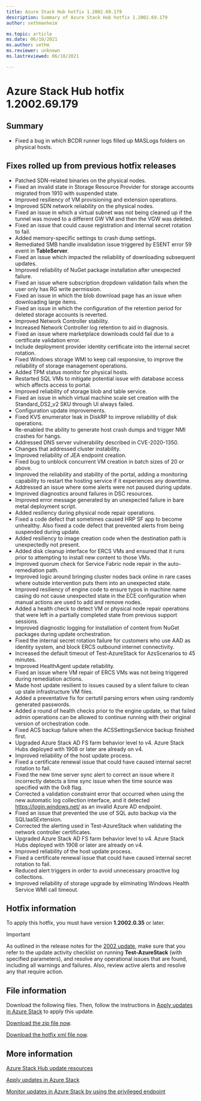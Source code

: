 ```yaml
---
title: Azure Stack Hub hotfix 1.2002.69.179
description: Summary of Azure Stack Hub hotfix 1.2002.69.179
author: sethmanheim

ms.topic: article
ms.date: 06/10/2021
ms.author: sethm
ms.reviewer: unknown
ms.lastreviewed: 06/10/2021

---
```


# Azure Stack Hub hotfix 1.2002.69.179

## Summary

- Fixed a bug in which BCDR runner logs filled up MASLogs folders on physical hosts.

## Fixes rolled up from previous hotfix releases

- Patched SDN-related binaries on the physical nodes.
- Fixed an invalid state in Storage Resource Provider for storage accounts migrated from 1910 with suspended state.
- Improved resiliency of VM provisioning and extension operations.
- Improved SDN network reliability on the physical nodes.
- Fixed an issue in which a virtual subnet was not being cleaned up if the tunnel was moved to a different GW VM and then the VGW was deleted.
- Fixed an issue that could cause registration and internal secret rotation to fail.
- Added memory-specific settings to crash dump settings.
- Remediated SMB handle invalidation issue triggered by ESENT error 59 event in **TableServer**.
- Fixed an issue which impacted the reliability of downloading subsequent updates.
- Improved reliability of NuGet package installation after unexpected failure.
- Fixed an issue where subscription dropdown validation fails when the user only has RG write permission.
- Fixed an issue in which the blob download page has an issue when downloading large items.
- Fixed an issue in which the configuration of the retention period for deleted storage accounts is reverted.
- Improved Network Controller stability.
- Increased Network Controller log retention to aid in diagnosis.
- Fixed an issue where marketplace downloads could fail due to a certificate validation error.
- Include deployment provider identity certificate into the internal secret rotation.
- Fixed Windows storage WMI to keep call responsive, to improve the reliability of storage management operations.
- Added TPM status monitor for physical hosts.
- Restarted SQL VMs to mitigate potential issue with database access which affects access to portal.
- Improved reliability of storage blob and table service.
- Fixed an issue in which virtual machine scale set creation with the Standard_DS2_v2 SKU through UI always failed.
- Configuration update improvements.
- Fixed KVS enumerator leak in DiskRP to improve reliability of disk operations.
- Re-enabled the ability to generate host crash dumps and trigger NMI crashes for hangs.
- Addressed DNS server vulnerability described in CVE-2020-1350.
- Changes that addressed cluster instability.
- Improved reliability of JEA endpoint creation.
- Fixed bug to unblock concurrent VM creation in batch sizes of 20 or above.
- Improved the reliability and stability of the portal, adding a monitoring capability to restart the hosting service if it experiences any downtime.
- Addressed an issue where some alerts were not paused during update.
- Improved diagnostics around failures in DSC resources.
- Improved error message generated by an unexpected failure in bare metal deployment script.
- Added resiliency during physical node repair operations.
- Fixed a code defect that sometimes caused HRP SF app to become unhealthy. Also fixed a code defect that prevented alerts from being suspended during update.
- Added resiliency to image creation code when the destination path is unexpectedly not present.
- Added disk cleanup interface for ERCS VMs and ensured that it runs prior to attempting to install new content to those VMs.
- Improved quorum check for Service Fabric node repair in the auto-remediation path.
- Improved logic around bringing cluster nodes back online in rare cases where outside intervention puts them into an unexpected state.
- Improved resiliency of engine code to ensure typos in machine name casing do not cause unexpected state in the ECE configuration when manual actions are used to add and remove nodes.
- Added a health check to detect VM or physical node repair operations that were left in a partially completed state from previous support sessions.
- Improved diagnostic logging for installation of content from NuGet packages during update orchestration.
- Fixed the internal secret rotation failure for customers who use AAD as identity system, and block ERCS outbound internet connectivity.
- Increased the default timeout of Test-AzureStack for AzsScenarios to 45 minutes.
- Improved HealthAgent update reliability.
- Fixed an issue where VM repair of ERCS VMs was not being triggered during remediation actions.
- Made host update resilient to issues caused by a silent failure to clean up stale infrastructure VM files.
- Added a preventative fix for certutil parsing errors when using randomly generated passwords.
- Added a round of health checks prior to the engine update, so that failed admin operations can be allowed to continue running with their original version of orchestration code.
- Fixed ACS backup failure when the ACSSettingsService backup finished first.
- Upgraded Azure Stack AD FS farm behavior level to v4. Azure Stack Hubs deployed with 1908 or later are already on v4.
- Improved reliability of the host update process.
- Fixed a certificate renewal issue that could have caused internal secret rotation to fail.
- Fixed the new time server sync alert to correct an issue where it incorrectly detects a time sync issue when the time source was specified with the 0x8 flag.
- Corrected a validation constraint error that occurred when using the new automatic log collection interface, and it detected https://login.windows.net/ as an invalid Azure AD endpoint.
- Fixed an issue that prevented the use of SQL auto backup via the SQLIaaSExtension.
- Corrected the alerting used in Test-AzureStack when validating the network controller certificates.
- Upgraded Azure Stack AD FS farm behavior level to v4. Azure Stack Hubs deployed with 1908 or later are already on v4.
- Improved reliability of the host update process.
- Fixed a certificate renewal issue that could have caused internal secret rotation to fail.
- Reduced alert triggers in order to avoid unnecessary proactive log collections.
- Improved reliability of storage upgrade by eliminating Windows Health Service WMI call timeout.

## Hotfix information

To apply this hotfix, you must have version **1.2002.0.35** or later.

> [!IMPORTANT]
> As outlined in the release notes for the [2002 update](release-notes.md?view=azs-2002&preserve-view=true), make sure that you refer to the update activity checklist on running **Test-AzureStack** (with specified parameters), and resolve any operational issues that are found, including all warnings and failures. Also, review active alerts and resolve any that require action.

## File information

Download the following files. Then, follow the instructions in [Apply updates in Azure Stack](azure-stack-apply-updates.md) to apply this update.

[Download the zip file now](https://azurestackhub.azureedge.net/PR/download/MAS_HotFix_1.2002.69.179/HotFix/AzS_Update_1.2002.69.179.zip).

[Download the hotfix xml file now](https://azurestackhub.azureedge.net/PR/download/MAS_HotFix_1.2002.69.179/HotFix/metadata.xml).

## More information

[Azure Stack Hub update resources](azure-stack-updates.md)

[Apply updates in Azure Stack](azure-stack-apply-updates.md)

[Monitor updates in Azure Stack by using the privileged endpoint](azure-stack-monitor-update.md)